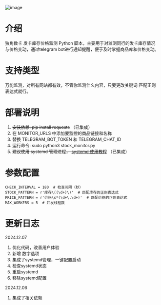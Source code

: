 ![image](https://img.imgdd.com/f210f3.88da9bed-93d8-450f-b8fa-3c2aebf19077.png)
# 介绍
独角数卡 发卡库存价格监测 Python 脚本，主要用于对监测同行的发卡库存情况与价格变动，通过telegram bot进行通知提醒，便于及时掌握商品库和价格变动。

# 支持类型
万能监测，对所有网站都有效，不管你监测什么内容，只要更改关键词 匹配正则表达式就行。

# 部署说明
1. ~~安装依赖: pip install requests~~ （已集成）
2. 在 MONITOR_URLS 中添加要监控的商品链接和名称
3. 替换 TELEGRAM_BOT_TOKEN 和 TELEGRAM_CHAT_ID
4. 运行命令: sudo python3 stock_monitor.py
5. ~~建议使用 systemd 管理进程， [systemd 使用教程](https://www.upx8.com/4537)~~ （已集成）
# 参数配置

```
CHECK_INTERVAL = 180  # 检查间隔（秒）
STOCK_PATTERN = r'库存\((\d+)\)'  # 匹配库存的正则表达式
PRICE_PATTERN = r'价格\s*(\d+\.\d+)'  # 匹配价格的正则表达式
MAX_WORKERS = 5  # 并发线程数
```
# 更新日志
2024.12.07
1. 优化代码，改善用户体验
2. 新增 数字选项
3. 集成了systemd管理，一键配置启动
4. 检查systemd状态
5. 重启systemd
6. 移除systemd配置

2024.12.06
1. 集成了相关依赖
